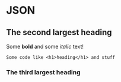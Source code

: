 # JSON

## The second largest heading

Some **bold** and some _italic_ text!

`Some code like <h1>heading</h1> and stuff` 

### The third largest heading